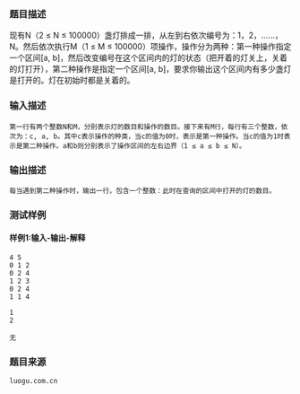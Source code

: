 ### 题目描述

现有N（2 ≤ N ≤ 100000）盏灯排成一排，从左到右依次编号为：1，2，......，N。然后依次执行M（1 ≤ M ≤ 100000）项操作，操作分为两种：第一种操作指定一个区间[a, b]，然后改变编号在这个区间内的灯的状态（把开着的灯关上，关着的灯打开），第二种操作是指定一个区间[a, b]，要求你输出这个区间内有多少盏灯是打开的。灯在初始时都是关着的。


### 输入描述

```
第一行有两个整数N和M，分别表示灯的数目和操作的数目。接下来有M行，每行有三个整数，依次为：c, a, b。其中c表示操作的种类，当c的值为0时，表示是第一种操作。当c的值为1时表示是第二种操作。a和b则分别表示了操作区间的左右边界（1 ≤ a ≤ b ≤ N）。
```
### 输出描述

```
每当遇到第二种操作时，输出一行，包含一个整数：此时在查询的区间中打开的灯的数目。
```

### 测试样例
#### 样例1:输入-输出-解释

```
4 5
0 1 2
0 2 4
1 2 3
0 2 4
1 1 4
```
```
1
2
```
```
无
```

### 题目来源  
`luogu.com.cn`